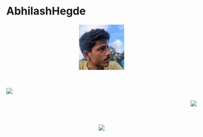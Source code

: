 # AbhilashHegde

<p align="center">
<img src="photo_2021-09-06_12-30-11.jpg" alt="image" width="120"/><br>
</p> <br>
<p align="left">
<img src="https://github-readme-stats.vercel.app/api?username=abhi16180&theme=dark">
</p>
<p align="right">
<img src="https://github-readme-stats.vercel.app/api/top-langs/?username=abhi16180&hide=Makefile&theme=dark">
</p>
<br>
<p align="center">
<img src="https://activity-graph.herokuapp.com/graph?username=abhi16180&theme=react-dark">
</p> <br>





